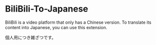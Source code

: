 # BiliBili-To-Japanese
BiliBili is a video platform that only has a Chinese version. To translate its content into Japanese, you can use this extension.

個人用につき雑ざつです。
